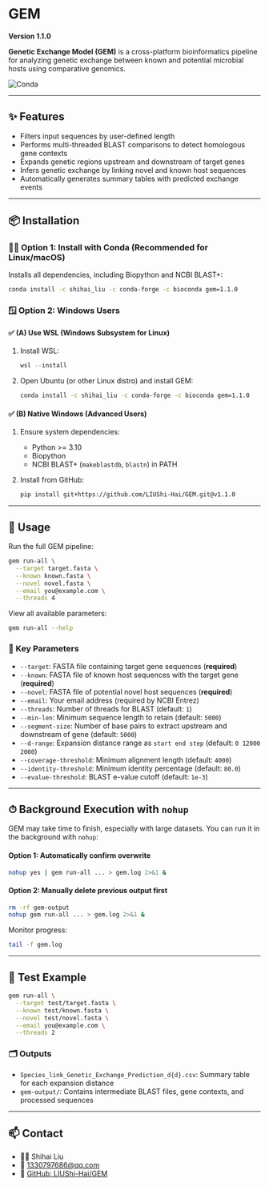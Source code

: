 # GEM

**Version 1.1.0**

**Genetic Exchange Model (GEM)** is a cross-platform bioinformatics pipeline for analyzing genetic exchange between known and potential microbial hosts using comparative genomics.

![Conda](https://img.shields.io/conda/vn/shihai_liu/gem?label=Install%20with%20conda)

---

## ✨ Features

* Filters input sequences by user-defined length
* Performs multi-threaded BLAST comparisons to detect homologous gene contexts
* Expands genetic regions upstream and downstream of target genes
* Infers genetic exchange by linking novel and known host sequences
* Automatically generates summary tables with predicted exchange events

---

## 📦 Installation

### 🐧🍎 Option 1: Install with Conda (Recommended for Linux/macOS)

Installs all dependencies, including Biopython and NCBI BLAST+:

```bash
conda install -c shihai_liu -c conda-forge -c bioconda gem=1.1.0
```

### 🪟 Option 2: Windows Users

#### ✅ (A) Use WSL (Windows Subsystem for Linux)

1. Install WSL:

   ```powershell
   wsl --install
   ```
2. Open Ubuntu (or other Linux distro) and install GEM:

   ```bash
   conda install -c shihai_liu -c conda-forge -c bioconda gem=1.1.0
   ```

#### ✅ (B) Native Windows (Advanced Users)

1. Ensure system dependencies:

   * Python >= 3.10
   * Biopython
   * NCBI BLAST+ (`makeblastdb`, `blastn`) in PATH

2. Install from GitHub:

   ```bash
   pip install git+https://github.com/LIUShi-Hai/GEM.git@v1.1.0
   ```

---

## 🚀 Usage

Run the full GEM pipeline:

```bash
gem run-all \
  --target target.fasta \
  --known known.fasta \
  --novel novel.fasta \
  --email you@example.com \
  --threads 4
```

View all available parameters:

```bash
gem run-all --help
```

### 🔧 Key Parameters

* `--target`: FASTA file containing target gene sequences (**required**)
* `--known`: FASTA file of known host sequences with the target gene (**required**)
* `--novel`: FASTA file of potential novel host sequences (**required**)
* `--email`: Your email address (required by NCBI Entrez)
* `--threads`: Number of threads for BLAST (default: `1`)
* `--min-len`: Minimum sequence length to retain (default: `5000`)
* `--segment-size`: Number of base pairs to extract upstream and downstream of gene (default: `5000`)
* `--d-range`: Expansion distance range as `start end step` (default: `0 12000 2000`)
* `--coverage-threshold`: Minimum alignment length (default: `4000`)
* `--identity-threshold`: Minimum identity percentage (default: `80.0`)
* `--evalue-threshold`: BLAST e-value cutoff (default: `1e-3`)

---

## ⏱ Background Execution with `nohup`

GEM may take time to finish, especially with large datasets. You can run it in the background with `nohup`:

#### Option 1: Automatically confirm overwrite

```bash
nohup yes | gem run-all ... > gem.log 2>&1 &
```

#### Option 2: Manually delete previous output first

```bash
rm -rf gem-output
nohup gem run-all ... > gem.log 2>&1 &
```

Monitor progress:

```bash
tail -f gem.log
```

---

## 🧪 Test Example

```bash
gem run-all \
  --target test/target.fasta \
  --known test/known.fasta \
  --novel test/novel.fasta \
  --email you@example.com \
  --threads 2
```

### 🗂 Outputs

* `Species_link_Genetic_Exchange_Prediction_d{d}.csv`: Summary table for each expansion distance
* `gem-output/`: Contains intermediate BLAST files, gene contexts, and processed sequences

---

## 📫 Contact

* 🧑‍🔬 Shihai Liu
* 📧 [1330797686@qq.com](mailto:1330797686@qq.com)
* 🔗 [GitHub: LIUShi-Hai/GEM](https://github.com/LIUShi-Hai/GEM)
